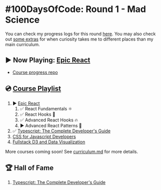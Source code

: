 # #100DaysOfCode: Round 1 - Mad Science

You can check my progress logs for this round [here](log.md). You may also check out [some extras](log-extra.md) for when curiosity takes me to different places than my main curriculum.

## ▶️ Now Playing: [Epic React](https://epicreact.dev/)

- [Course progress repo](https://github.com/Insidiae/epic-react-checkpoints)

## 💿 [Course Playlist](curriculum.md)

1. ▶️ [Epic React](https://epicreact.dev/)
   1. ✅ React Fundamentals ⚛
   2. ✅ React Hooks 🎣
   3. ✅ Advanced React Hooks 🔥
   4. ▶️ Advanced React Patterns 🤯
2. ✅ [Typescript: The Complete Developer's Guide](https://www.udemy.com/course/typescript-the-complete-developers-guide/)
3. [CSS for Javascript Developers](https://css-for-js.dev/)
4. [Fullstack D3 and Data Visualization](https://www.newline.co/fullstack-d3)

More courses coming soon! See [curriculum.md](curriculum.md) for more details.

## 🏆 Hall of Fame

1. [Typescript: The Complete Developer's Guide](https://www.udemy.com/certificate/UC-bf7e40a1-3121-4dff-a05e-8c67f586ade2/)
